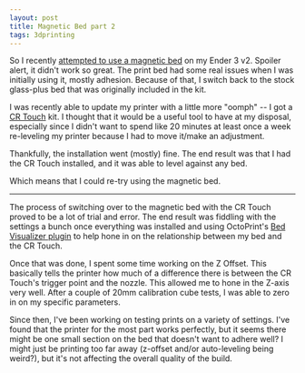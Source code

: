 ```yaml
---
layout: post
title: Magnetic Bed part 2
tags: 3dprinting
---
```


So I recently [attempted to use a magnetic bed](2022-07-23%20Ender%203%20v2%20with%20a%20Magnetic%20Bed.md) on my Ender 3 v2. Spoiler alert, it didn't work so great. The print bed had some real issues when I was initially using it, mostly adhesion. Because of that, I switch back to the stock glass-plus bed that was originally included in the kit.

I was recently able to update my printer with a little more "oomph" -- I got a [CR Touch](https://store.creality.com/products/cr-touch-auto-leveling-sensor-kit) kit. I thought that it would be a useful tool to have at my disposal, especially since I didn't want to spend like 20 minutes at least once a week re-leveling my printer because I had to move it/make an adjustment.

Thankfully, the installation went (mostly) fine. The end result was that I had the CR Touch installed, and it was able to level against any bed.

Which means that I could re-try using the magnetic bed.

---

The process of switching over to the magnetic bed with the CR Touch proved to be a lot of trial and error. The end result was fiddling with the settings a bunch once everything was installed and using OctoPrint's [Bed Visualizer plugin](https://plugins.octoprint.org/plugins/bedlevelvisualizer/) to help hone in on the relationship between my bed and the CR Touch.

Once that was done, I spent some time working on the Z Offset. This basically tells the printer how much of a difference there is between the CR Touch's trigger point and the nozzle. This allowed me to hone in the Z-axis very well. After a couple of 20mm calibration cube tests, I was able to zero in on my specific parameters.

Since then, I've been working on testing prints on a variety of settings. I've found that the printer for the most part works perfectly, but it seems there might be one small section on the bed that doesn't want to adhere well? I might just be printing too far away (z-offset and/or auto-leveling being weird?), but it's not affecting the overall quality of the build.